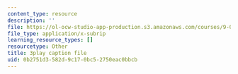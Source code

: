 ```yaml
---
content_type: resource
description: ''
file: https://ol-ocw-studio-app-production.s3.amazonaws.com/courses/9-04-sensory-systems-fall-2013/0b2751d3582d9c170bc52750eac0bbcb_OAOec-To-84.srt
file_type: application/x-subrip
learning_resource_types: []
resourcetype: Other
title: 3play caption file
uid: 0b2751d3-582d-9c17-0bc5-2750eac0bbcb
---
```

